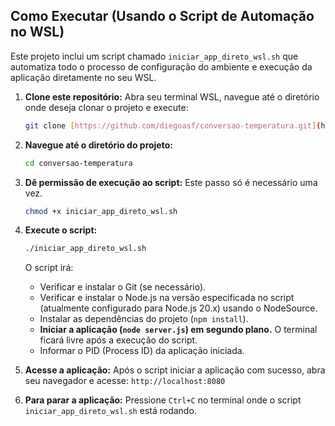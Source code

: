 ## Como Executar (Usando o Script de Automação no WSL)

Este projeto inclui um script chamado `iniciar_app_direto_wsl.sh` que automatiza todo o processo de configuração do ambiente e execução da aplicação diretamente no seu WSL.

1.  **Clone este repositório:**
    Abra seu terminal WSL, navegue até o diretório onde deseja clonar o projeto e execute:
    ```bash
    git clone [https://github.com/diegoasf/conversao-temperatura.git](https://github.com/diegoasf/conversao-temperatura.git)
    ```

2.  **Navegue até o diretório do projeto:**
    ```bash
    cd conversao-temperatura
    ```

3.  **Dê permissão de execução ao script:**
    Este passo só é necessário uma vez.
    ```bash
    chmod +x iniciar_app_direto_wsl.sh
    ```

4.  **Execute o script:**
    ```bash
    ./iniciar_app_direto_wsl.sh
    ```
    O script irá:
    * Verificar e instalar o Git (se necessário).
    * Verificar e instalar o Node.js na versão especificada no script (atualmente configurado para Node.js 20.x) usando o NodeSource.
    * Instalar as dependências do projeto (`npm install`).
    * **Iniciar a aplicação (`node server.js`) em segundo plano.** O terminal ficará livre após a execução do script.
    * Informar o PID (Process ID) da aplicação iniciada.

5.  **Acesse a aplicação:**
    Após o script iniciar a aplicação com sucesso, abra seu navegador e acesse:
    `http://localhost:8080`

6.  **Para parar a aplicação:**
    Pressione `Ctrl+C` no terminal onde o script `iniciar_app_direto_wsl.sh` está rodando.
